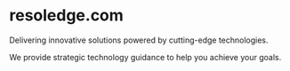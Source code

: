 # resoledge.com
Delivering innovative solutions powered by cutting-edge technologies.

We provide strategic technology guidance to help you achieve your goals.